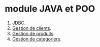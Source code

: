 # module JAVA et POO

 1. [JDBC](https://github.com/ennbou/Module_JAVA/tree/master/Rapport1/db%20connexion#jdbc).
 1. [Gestion de clients](https://github.com/ennbou/Module_JAVA/).
 1. [Gestion de produits](https://github.com/ennbou/Module_JAVA/).
 1. [Gestion de categoriers](https://github.com/ennbou/Module_JAVA/).